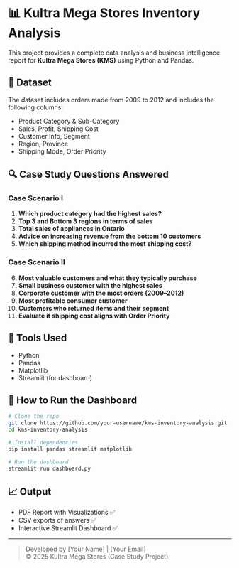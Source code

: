 
# 📊 Kultra Mega Stores Inventory Analysis

This project provides a complete data analysis and business intelligence report for **Kultra Mega Stores (KMS)** using Python and Pandas.

## 📁 Dataset
The dataset includes orders made from 2009 to 2012 and includes the following columns:
- Product Category & Sub-Category
- Sales, Profit, Shipping Cost
- Customer Info, Segment
- Region, Province
- Shipping Mode, Order Priority

## 🔍 Case Study Questions Answered

### Case Scenario I
1. **Which product category had the highest sales?**
2. **Top 3 and Bottom 3 regions in terms of sales**
3. **Total sales of appliances in Ontario**
4. **Advice on increasing revenue from the bottom 10 customers**
5. **Which shipping method incurred the most shipping cost?**

### Case Scenario II
6. **Most valuable customers and what they typically purchase**
7. **Small business customer with the highest sales**
8. **Corporate customer with the most orders (2009–2012)**
9. **Most profitable consumer customer**
10. **Customers who returned items and their segment**
11. **Evaluate if shipping cost aligns with Order Priority**

## 🧪 Tools Used
- Python
- Pandas
- Matplotlib
- Streamlit (for dashboard)

## 🚀 How to Run the Dashboard

```bash
# Clone the repo
git clone https://github.com/your-username/kms-inventory-analysis.git
cd kms-inventory-analysis

# Install dependencies
pip install pandas streamlit matplotlib

# Run the dashboard
streamlit run dashboard.py
```

## 📈 Output
- PDF Report with Visualizations ✅
- CSV exports of answers ✅
- Interactive Streamlit Dashboard ✅

---

> Developed by [Your Name] | [Your Email]  
> © 2025 Kultra Mega Stores (Case Study Project)

